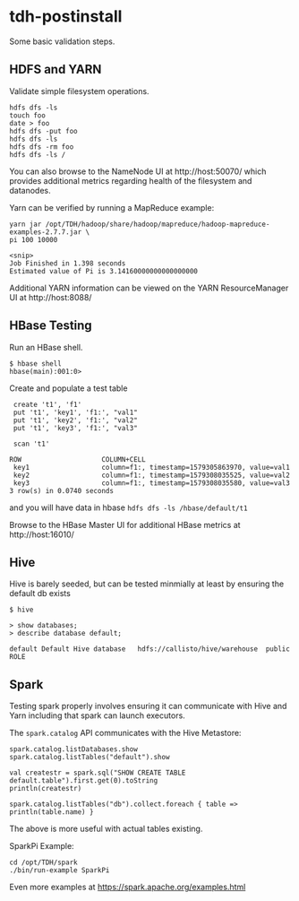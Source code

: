 tdh-postinstall
===============

Some basic validation steps.

## HDFS and YARN 

Validate simple filesystem operations.
```
hdfs dfs -ls
touch foo
date > foo
hdfs dfs -put foo
hdfs dfs -ls
hdfs dfs -rm foo
hdfs dfs -ls /
```
You can also browse to the NameNode UI at http://host:50070/ which provides
additional metrics regarding health of the filesystem and datanodes.

Yarn can be verified by running a MapReduce example:
```
yarn jar /opt/TDH/hadoop/share/hadoop/mapreduce/hadoop-mapreduce-examples-2.7.7.jar \
pi 100 10000

<snip>
Job Finished in 1.398 seconds
Estimated value of Pi is 3.14160000000000000000
```

Additional YARN information can be viewed on the YARN ResourceManager UI at
http://host:8088/


## HBase Testing

Run an HBase shell.
```
$ hbase shell
hbase(main):001:0>
```

Create and populate a test table
```
 create 't1', 'f1'
 put 't1', 'key1', 'f1:', "val1"
 put 't1', 'key2', 'f1:', "val2"
 put 't1', 'key3', 'f1:', "val3"

 scan 't1'

ROW                    COLUMN+CELL                                                  
 key1                  column=f1:, timestamp=1579305863970, value=val1              
 key2                  column=f1:, timestamp=1579308035525, value=val2              
 key3                  column=f1:, timestamp=1579308035580, value=val3              
3 row(s) in 0.0740 seconds
```

and you will have data in hbase `hdfs dfs -ls /hbase/default/t1`

Browse to the HBase Master UI for additional HBase metrics at http://host:16010/


## Hive

Hive is barely seeded, but can be tested minmially at least by ensuring the
default db exists

```
$ hive

> show databases;
> describe database default;

default	Default Hive database	hdfs://callisto/hive/warehouse	public	ROLE
```

## Spark

 Testing spark properly involves ensuring it can communicate with Hive and Yarn
including that spark can launch executors.

 The `spark.catalog` API communicates with the Hive Metastore:
```
spark.catalog.listDatabases.show
spark.catalog.listTables("default").show

val createstr = spark.sql("SHOW CREATE TABLE default.table").first.get(0).toString
println(createstr)

spark.catalog.listTables("db").collect.foreach { table => println(table.name) }
```

The above is more useful with actual tables existing.

SparkPi Example:
```
cd /opt/TDH/spark
./bin/run-example SparkPi
```

Even more examples at https://spark.apache.org/examples.html
